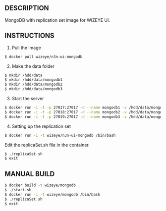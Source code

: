 ## DESCRIPTION

MongoDB with replication set image for WIZEYE UI.

## INSTRUCTIONS

1. Pull the image

```sh
$ docker pull wizeye/n3n-ui-mongodb
```

2. Make the data folder

```sh
$ mkdir /hdd/data
$ mkdir /hdd/data/mongodb1
$ mkdir /hdd/data/mongodb2
$ mkdir /hdd/data/mongodb3
```

3. Start the server

```sh
$ docker run -i -t -p 27017:27017 -d --name mongodb1 -v /hdd/data/mongodb1:/data/db wizeye/n3n-ui-mongodb
$ docker run -i -t -p 27018:27017 -d --name mongodb2 -v /hdd/data/mongodb2:/data/db wizeye/n3n-ui-mongodb
$ docker run -i -t -p 27019:27017 -d --name mongodb3 -v /hdd/data/mongodb3:/data/db wizeye/n3n-ui-mongodb
```

4. Setting up the replication set

```sh
$ docker run -i -t wizeye/n3n-ui-mongodb /bin/bash
```

Edit the replicaSet.sh file in the container.

```sh
$ ./replicaSet.sh
$ exit
```

## MANUAL BUILD

```sh
$ docker build -t wizeye/mongodb .
$ ./start.sh
$ docker run -i -t wizeye/mongodb /bin/bash
$ ./replicaSet.sh
$ exit
```

